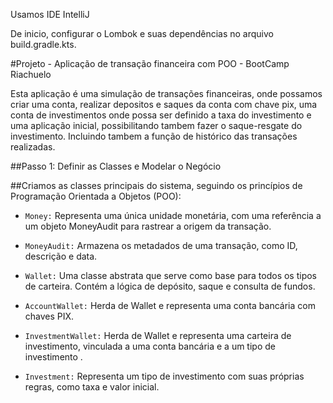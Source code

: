 Usamos IDE IntelliJ

De inicio, configurar o Lombok e suas dependências no arquivo build.gradle.kts.

#Projeto - Aplicação de transação financeira com POO - BootCamp Riachuelo

Esta aplicação é uma simulação de transações financeiras, onde possamos criar uma conta, realizar depositos e saques da conta com chave pix, uma conta de investimentos onde possa ser definido a taxa do investimento e uma aplicação inicial, possibilitando tambem fazer o saque-resgate do investimento. Incluindo tambem a função de histórico das transações realizadas.

##Passo 1: Definir as Classes e Modelar o Negócio

##Criamos as classes principais do sistema, seguindo os princípios de Programação Orientada a Objetos (POO):

* ```Money:``` Representa uma única unidade monetária, com uma referência a um objeto MoneyAudit para rastrear a origem da transação.

* ```MoneyAudit:``` Armazena os metadados de uma transação, como ID, descrição e data.

* ```Wallet:``` Uma classe abstrata que serve como base para todos os tipos de carteira. Contém a lógica de depósito, saque e consulta de fundos.

* ```AccountWallet:``` Herda de Wallet e representa uma conta bancária com chaves PIX.

* ```InvestmentWallet:``` Herda de Wallet e representa uma carteira de investimento, vinculada a uma conta bancária e a um tipo de investimento .

* ```Investment:``` Representa um tipo de investimento com suas próprias regras, como taxa e valor inicial.
